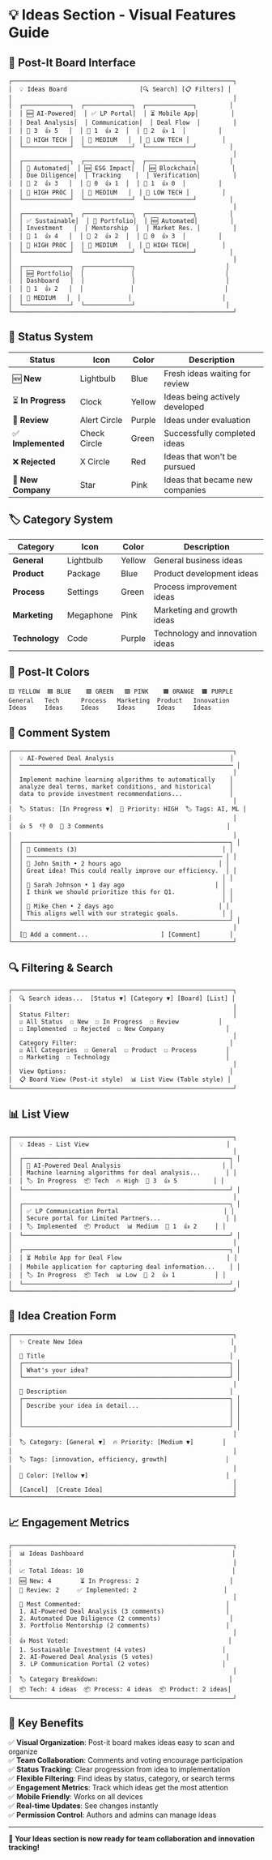 # 💡 Ideas Section - Visual Features Guide

## 🎨 **Post-It Board Interface**

```
┌─────────────────────────────────────────────────────────────┐
│  💡 Ideas Board                    [🔍 Search] [📋 Filters] │
│                                                             │
│  ┌─────────────┐  ┌─────────────┐  ┌─────────────┐         │
│  │ 🆕 AI-Powered│  │ ✅ LP Portal│  │ ⏳ Mobile App│         │
│  │ Deal Analysis│  │ Communication│  │ Deal Flow  │         │
│  │ 💬 3  👍 5   │  │ 💬 1  👍 2  │  │ 💬 2  👍 1  │         │
│  │ 📌 HIGH TECH │  │ 📌 MEDIUM   │  │ 📌 LOW TECH │         │
│  └─────────────┘  └─────────────┘  └─────────────┘         │
│                                                             │
│  ┌─────────────┐  ┌─────────────┐  ┌─────────────┐         │
│  │ 👀 Automated│  │ 🆕 ESG Impact│  │ 🆕 Blockchain│         │
│  │ Due Diligence│  │ Tracking    │  │ Verification│         │
│  │ 💬 2  👍 3   │  │ 💬 0  👍 1  │  │ 💬 1  👍 0  │         │
│  │ 📌 HIGH PROC │  │ 📌 MEDIUM   │  │ 📌 LOW TECH │         │
│  └─────────────┘  └─────────────┘  └─────────────┘         │
│                                                             │
│  ┌─────────────┐  ┌─────────────┐  ┌─────────────┐         │
│  │ ✅ Sustainable│  │ 👀 Portfolio│  │ 🆕 Automated│         │
│  │ Investment   │  │ Mentorship  │  │ Market Res. │         │
│  │ 💬 1  👍 4   │  │ 💬 2  👍 2  │  │ 💬 0  👍 3  │         │
│  │ 📌 HIGH PROC │  │ 📌 MEDIUM   │  │ 📌 HIGH TECH│         │
│  └─────────────┘  └─────────────┘  └─────────────┘         │
│                                                             │
│  ┌─────────────┐  ┌─────────────┐                         │
│  │ 🆕 Portfolio│  │             │                         │
│  │ Dashboard   │  │             │                         │
│  │ 💬 1  👍 2   │  │             │                         │
│  │ 📌 MEDIUM   │  │             │                         │
│  └─────────────┘  └─────────────┘                         │
└─────────────────────────────────────────────────────────────┘
```

## 🎯 **Status System**

| Status | Icon | Color | Description |
|--------|------|-------|-------------|
| 🆕 **New** | Lightbulb | Blue | Fresh ideas waiting for review |
| ⏳ **In Progress** | Clock | Yellow | Ideas being actively developed |
| 👀 **Review** | Alert Circle | Purple | Ideas under evaluation |
| ✅ **Implemented** | Check Circle | Green | Successfully completed ideas |
| ❌ **Rejected** | X Circle | Red | Ideas that won't be pursued |
| 🏢 **New Company** | Star | Pink | Ideas that became new companies |

## 🏷️ **Category System**

| Category | Icon | Color | Description |
|----------|------|-------|-------------|
| **General** | Lightbulb | Yellow | General business ideas |
| **Product** | Package | Blue | Product development ideas |
| **Process** | Settings | Green | Process improvement ideas |
| **Marketing** | Megaphone | Pink | Marketing and growth ideas |
| **Technology** | Code | Purple | Technology and innovation ideas |

## 🎨 **Post-It Colors**

```
🟨 YELLOW  🟦 BLUE    🟩 GREEN   🟪 PINK    🟧 ORANGE  🟫 PURPLE
General   Tech      Process   Marketing  Product   Innovation
Ideas     Ideas     Ideas     Ideas      Ideas     Ideas
```

## 💬 **Comment System**

```
┌─────────────────────────────────────────────────────────────┐
│  💡 AI-Powered Deal Analysis                                │
│  ─────────────────────────────────────────────────────────── │
│                                                             │
│  Implement machine learning algorithms to automatically    │
│  analyze deal terms, market conditions, and historical     │
│  data to provide investment recommendations...             │
│                                                             │
│  🏷️ Status: [In Progress ▼]  📌 Priority: HIGH  🏷️ Tags: AI, ML │
│                                                             │
│  👍 5  👎 0  💬 3 Comments                                  │
│                                                             │
│  ┌─────────────────────────────────────────────────────────┐ │
│  │ 💬 Comments (3)                                        │ │
│  │ ────────────────────────────────────────────────────── │ │
│  │ 👤 John Smith • 2 hours ago                           │ │
│  │ Great idea! This could really improve our efficiency.  │ │
│  │                                                       │ │
│  │ 👤 Sarah Johnson • 1 day ago                         │ │
│  │ I think we should prioritize this for Q1.             │ │
│  │                                                       │ │
│  │ 👤 Mike Chen • 2 days ago                             │ │
│  │ This aligns well with our strategic goals.            │ │
│  └─────────────────────────────────────────────────────────┘ │
│                                                             │
│  [💬 Add a comment...                    ] [Comment]        │
└─────────────────────────────────────────────────────────────┘
```

## 🔍 **Filtering & Search**

```
┌─────────────────────────────────────────────────────────────┐
│  🔍 Search ideas...  [Status ▼] [Category ▼] [Board] [List] │
│                                                             │
│  Status Filter:                                             │
│  ☑️ All Status  ☐ New  ☐ In Progress  ☐ Review           │
│  ☐ Implemented  ☐ Rejected  ☐ New Company                 │
│                                                             │
│  Category Filter:                                          │
│  ☑️ All Categories  ☐ General  ☐ Product  ☐ Process        │
│  ☐ Marketing  ☐ Technology                                │
│                                                             │
│  View Options:                                             │
│  📋 Board View (Post-it style)  📊 List View (Table style) │
└─────────────────────────────────────────────────────────────┘
```

## 📊 **List View**

```
┌─────────────────────────────────────────────────────────────┐
│  💡 Ideas - List View                                      │
│                                                             │
│  ┌─────────────────────────────────────────────────────────┐ │
│  │ 📌 AI-Powered Deal Analysis                            │ │
│  │ Machine learning algorithms for deal analysis...       │ │
│  │ 🏷️ In Progress  📦 Tech  🔥 High  💬 3  👍 5          │ │
│  └─────────────────────────────────────────────────────────┘ │
│                                                             │
│  ┌─────────────────────────────────────────────────────────┐ │
│  │ ✅ LP Communication Portal                             │ │
│  │ Secure portal for Limited Partners...                  │ │
│  │ 🏷️ Implemented  📦 Product  📊 Medium  💬 1  👍 2     │ │
│  └─────────────────────────────────────────────────────────┘ │
│                                                             │
│  ┌─────────────────────────────────────────────────────────┐ │
│  │ ⏳ Mobile App for Deal Flow                             │ │
│  │ Mobile application for capturing deal information...    │ │
│  │ 🏷️ In Progress  📦 Tech  📊 Low  💬 2  👍 1           │ │
│  └─────────────────────────────────────────────────────────┘ │
└─────────────────────────────────────────────────────────────┘
```

## 🎯 **Idea Creation Form**

```
┌─────────────────────────────────────────────────────────────┐
│  ✨ Create New Idea                                         │
│                                                             │
│  📝 Title                                                   │
│  ┌─────────────────────────────────────────────────────────┐ │
│  │ What's your idea?                                       │ │
│  └─────────────────────────────────────────────────────────┘ │
│                                                             │
│  📄 Description                                             │
│  ┌─────────────────────────────────────────────────────────┐ │
│  │ Describe your idea in detail...                         │ │
│  │                                                         │ │
│  │                                                         │ │
│  └─────────────────────────────────────────────────────────┘ │
│                                                             │
│  🏷️ Category: [General ▼]  🔥 Priority: [Medium ▼]        │
│                                                             │
│  🏷️ Tags: [innovation, efficiency, growth]                │
│                                                             │
│  🎨 Color: [Yellow ▼]                                      │
│                                                             │
│  [Cancel]  [Create Idea]                                    │
└─────────────────────────────────────────────────────────────┘
```

## 📈 **Engagement Metrics**

```
┌─────────────────────────────────────────────────────────────┐
│  📊 Ideas Dashboard                                         │
│                                                             │
│  📈 Total Ideas: 10                                         │
│  🆕 New: 4        ⏳ In Progress: 2                         │
│  👀 Review: 2     ✅ Implemented: 2                        │
│                                                             │
│  💬 Most Commented:                                        │
│  1. AI-Powered Deal Analysis (3 comments)                 │
│  2. Automated Due Diligence (2 comments)                   │
│  3. Portfolio Mentorship (2 comments)                     │
│                                                             │
│  👍 Most Voted:                                            │
│  1. Sustainable Investment (4 votes)                     │
│  2. AI-Powered Deal Analysis (5 votes)                    │
│  3. LP Communication Portal (2 votes)                    │
│                                                             │
│  🏷️ Category Breakdown:                                    │
│  📦 Tech: 4 ideas  📦 Process: 4 ideas  📦 Product: 2 ideas│
└─────────────────────────────────────────────────────────────┘
```

## 🎉 **Key Benefits**

✅ **Visual Organization**: Post-it board makes ideas easy to scan and organize  
✅ **Team Collaboration**: Comments and voting encourage participation  
✅ **Status Tracking**: Clear progression from idea to implementation  
✅ **Flexible Filtering**: Find ideas by status, category, or search terms  
✅ **Engagement Metrics**: Track which ideas get the most attention  
✅ **Mobile Friendly**: Works on all devices  
✅ **Real-time Updates**: See changes instantly  
✅ **Permission Control**: Authors and admins can manage ideas  

---

**🎯 Your Ideas section is now ready for team collaboration and innovation tracking!**
